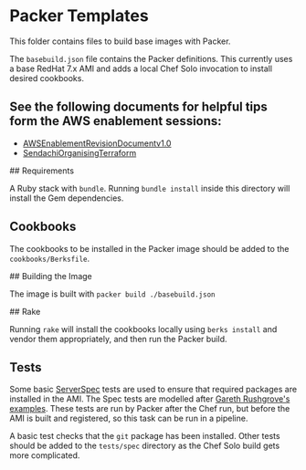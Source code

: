 # Packer Templates

This folder contains files to build base images with Packer.

The `basebuild.json` file contains the Packer definitions.  This currently uses a base RedHat 7.x AMI and adds a local Chef Solo invocation to install desired cookbooks.

## See the following documents for helpful tips form the AWS enablement sessions:

* [AWSEnablementRevisionDocumentv1.0](https://github.dev.global.tesco.org/97CoreDevOpsTools/DevOps_Platform_Terraform/blob/master/AWSEnablementRevisionDocumentv1.0.pdf)
* [SendachiOrganisingTerraform](https://github.dev.global.tesco.org/97CoreDevOpsTools/DevOps_Platform_Terraform/blob/master/SendachiOrganisingTerraform.pdf)


## Requirements

A Ruby stack with `bundle`.  Running `bundle install` inside this directory will install the Gem dependencies.

## Cookbooks

The cookbooks to be installed in the Packer image should be added to the `cookbooks/Berksfile`.

## Building the Image

The image is built with `packer build ./basebuild.json`

## Rake

Running `rake` will install the cookbooks locally using `berks install` and vendor them appropriately, and then run the Packer build.

## Tests

Some basic [ServerSpec](http://serverspec.org) tests are used to ensure that required packages are installed in the AMI.  The Spec tests are modelled after [Gareth Rushgrove's examples](https://github.com/garethr/packer-serverspec-example).  These tests are run by Packer after the Chef run, but before the AMI is built and registered, so this task can be run in a pipeline.

A basic test checks that the `git` package has been installed. Other tests should be added to the `tests/spec` directory as the Chef Solo build gets more complicated.
